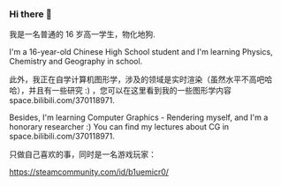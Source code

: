 ### Hi there 👋

我是一名普通的 16 岁高一学生，物化地狗.

I'm a 16-year-old Chinese High School student and I'm learning Physics, Chemistry and Geography in school.

此外，我正在自学计算机图形学，涉及的领域是实时渲染（虽然水平不高吧哈哈），并且有一些研究 :) ，您可以在这里看到我的一些图形学内容 space.bilibili.com/370118971.

Besides, I'm learning Computer Graphics - Rendering myself, and I'm a honorary researcher :)  You can find my lectures about CG in space.bilibili.com/370118971.

只做自己喜欢的事，同时是一名游戏玩家：

https://steamcommunity.com/id/b1uemicr0/
